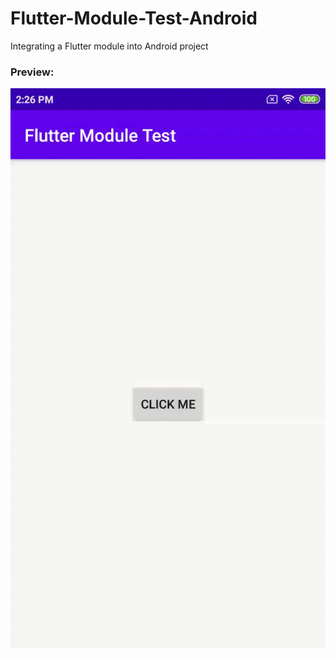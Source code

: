 # Flutter-Module-Test-Android
Integrating a Flutter module into Android project

### Preview:

![](preview.gif)
